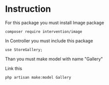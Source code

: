 # Instruction
For this package you must install Image package
```
composer require intervention/image
```
In Controller you must include this package
```
use StoreGallery;
```
Than you must make model with name "Gallery"

Link this
```
php artisan make:model Gallery
```

